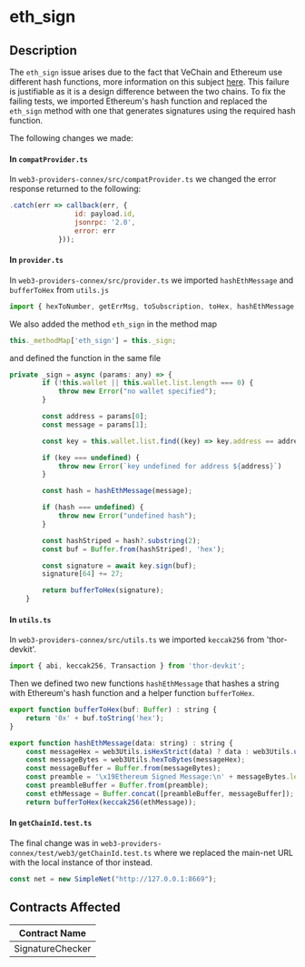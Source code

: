 # eth\_sign

## Description

The `eth_sign` issue arises due to the fact that VeChain and Ethereum use different hash functions, more information on this subject [here](https://github.com/vechain/vechain-docs/blob/main/core-concepts/evm-compatibility/test-coverage/broken-reference/README.md). This failure is justifiable as it is a design difference between the two chains. To fix the failing tests, we imported Ethereum's hash function and replaced the `eth_sign` method with one that generates signatures using the required hash function.

The following changes we made:

#### In `compatProvider.ts`

In `web3-providers-connex/src/compatProvider.ts` we changed the error response returned to the following:

```javascript
.catch(err => callback(err, {
				id: payload.id,
				jsonrpc: '2.0',
				error: err
			}));
```

#### In `provider.ts`

In `web3-providers-connex/src/provider.ts` we imported `hashEthMessage` and `bufferToHex` from `utils.js`

```javascript
import { hexToNumber, getErrMsg, toSubscription, toHex, hashEthMessage, bufferToHex } from './utils';
```

We also added the method `eth_sign` in the method map

```javascript
this._methodMap['eth_sign'] = this._sign;
```

and defined the function in the same file

```javascript
private _sign = async (params: any) => {
		if (!this.wallet || this.wallet.list.length === 0) {
			throw new Error("no wallet specified");
		}

		const address = params[0];
		const message = params[1];

		const key = this.wallet.list.find((key) => key.address == address);

		if (key === undefined) {
			throw new Error(`key undefined for address ${address}`)
		}

		const hash = hashEthMessage(message);

		if (hash === undefined) {
			throw new Error("undefined hash");
		}

		const hashStriped = hash?.substring(2);
		const buf = Buffer.from(hashStriped!, 'hex');

		const signature = await key.sign(buf);
		signature[64] += 27;

		return bufferToHex(signature);
	}
```

#### In `utils.ts`

In `web3-providers-connex/src/utils.ts` we imported `keccak256` from 'thor-devkit'.

```javascript
import { abi, keccak256, Transaction } from 'thor-devkit';
```

Then we defined two new functions `hashEthMessage` that hashes a string with Ethereum's hash function and a helper function `bufferToHex`.

```javascript
export function bufferToHex(buf: Buffer) : string {
	return '0x' + buf.toString('hex');
}

export function hashEthMessage(data: string) : string {
	const messageHex = web3Utils.isHexStrict(data) ? data : web3Utils.utf8ToHex(data);
	const messageBytes = web3Utils.hexToBytes(messageHex);
	const messageBuffer = Buffer.from(messageBytes);
	const preamble = '\x19Ethereum Signed Message:\n' + messageBytes.length;
	const preambleBuffer = Buffer.from(preamble);
	const ethMessage = Buffer.concat([preambleBuffer, messageBuffer]);
	return bufferToHex(keccak256(ethMessage));
```

#### In `getChainId.test.ts`

The final change was in `web3-providers-connex/test/web3/getChainId.test.ts` where we replaced the main-net URL with the local instance of thor instead.

```javascript
const net = new SimpleNet("http://127.0.0.1:8669");
```

## Contracts Affected

| Contract Name    |
| ---------------- |
| SignatureChecker |
